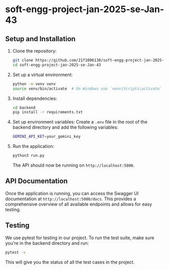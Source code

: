 # soft-engg-project-jan-2025-se-Jan-43

## Setup and Installation

1. Clone the repository:

   ```sh
   git clone https://github.com/21f1006130/soft-engg-project-jan-2025-se-Jan-43.git
   cd soft-engg-project-jan-2025-se-Jan-43
   ```

2. Set up a virtual environment:

   ```sh
   python -m venv venv
   source venv/bin/activate  # On Windows use `venv\Scripts\activate`
   ```

3. Install dependencies:

   ```sh
   cd backend
   pip install -r requirements.txt
   ```

4. Set up environment variables:
   Create a `.env` file in the root of the backend directory and add the following variables:

   ```sh
   GEMINI_API_KET=your_gemini_key
   ```

5. Run the application:

   ```sh
   python3 run.py
   ```

   The API should now be running on `http://localhost:5000`.

## API Documentation

Once the application is running, you can access the Swagger UI documentation at `http://localhost:5000/docs`. This provides a comprehensive overview of all available endpoints and allows for easy testing.

## Testing

We use pytest for testing in our project. To run the test suite, make sure you're in the backend directory and run:

```sh
pytest -v
```

This will give you the status of all the test cases in the project.
